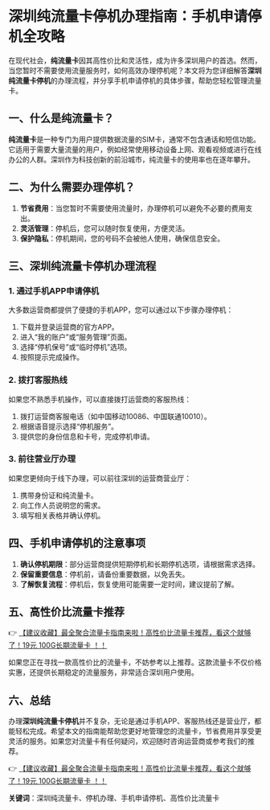 # 深圳纯流量卡停机办理指南：手机申请停机全攻略

在现代社会，**纯流量卡**因其高性价比和灵活性，成为许多深圳用户的首选。然而，当您暂时不需要使用流量服务时，如何高效办理停机呢？本文将为您详细解答**深圳纯流量卡停机**的办理流程，并分享手机申请停机的具体步骤，帮助您轻松管理流量卡。

## 一、什么是纯流量卡？

**纯流量卡**是一种专门为用户提供数据流量的SIM卡，通常不包含通话和短信功能。它适用于需要大量流量的用户，例如经常使用移动设备上网、观看视频或进行在线办公的人群。深圳作为科技创新的前沿城市，纯流量卡的使用率也在逐年攀升。

## 二、为什么需要办理停机？

1. **节省费用**：当您暂时不需要使用流量时，办理停机可以避免不必要的费用支出。
2. **灵活管理**：停机后，您可以随时恢复使用，方便灵活。
3. **保护隐私**：停机期间，您的号码不会被他人使用，确保信息安全。

## 三、深圳纯流量卡停机办理流程

### 1. 通过手机APP申请停机
大多数运营商都提供了便捷的手机APP，您可以通过以下步骤办理停机：
1. 下载并登录运营商的官方APP。
2. 进入“我的账户”或“服务管理”页面。
3. 选择“停机保号”或“临时停机”选项。
4. 按照提示完成操作。

### 2. 拨打客服热线
如果您不熟悉手机操作，可以直接拨打运营商的客服热线：
1. 拨打运营商客服电话（如中国移动10086、中国联通10010）。
2. 根据语音提示选择“停机服务”。
3. 提供您的身份信息和卡号，完成停机申请。

### 3. 前往营业厅办理
如果您更倾向于线下办理，可以前往深圳的运营商营业厅：
1. 携带身份证和纯流量卡。
2. 向工作人员说明您的需求。
3. 填写相关表格并确认停机。

## 四、手机申请停机的注意事项

1. **确认停机期限**：部分运营商提供短期停机和长期停机选项，请根据需求选择。
2. **保留重要信息**：停机前，请备份重要数据，以免丢失。
3. **了解恢复流程**：停机后，恢复使用可能需要一定时间，建议提前了解。

## 五、高性价比流量卡推荐

👉 [【建议收藏】最全聚合流量卡指南来啦！高性价比流量卡推荐，看这个就够了！19元 100G长期流量卡 ！！](https://bit.ly/Liuliangka)

如果您正在寻找一款高性价比的流量卡，不妨参考以上推荐。这款流量卡不仅价格实惠，还提供长期稳定的流量服务，非常适合深圳用户使用。

## 六、总结

办理**深圳纯流量卡停机**并不复杂，无论是通过手机APP、客服热线还是营业厅，都能轻松完成。希望本文的指南能帮助您更好地管理您的流量卡，节省费用并享受更灵活的服务。如果您对流量卡有任何疑问，欢迎随时咨询运营商或参考我们的推荐。

👉 [【建议收藏】最全聚合流量卡指南来啦！高性价比流量卡推荐，看这个就够了！19元 100G长期流量卡 ！！](https://bit.ly/Liuliangka)

**关键词**：深圳纯流量卡、停机办理、手机申请停机、高性价比流量卡